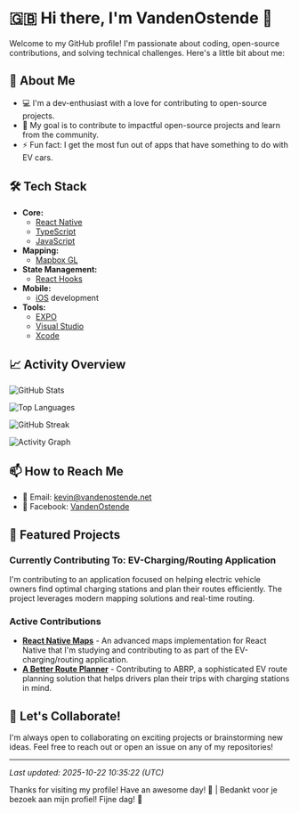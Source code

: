 # <a id="english"></a>🇬🇧 Hi there, I'm VandenOstende 👋 

Welcome to my GitHub profile! I'm passionate about coding, open-source contributions, and solving technical challenges. Here's a little bit about me:

## 🚀 About Me
- 💻 I'm a dev-enthusiast with a love for contributing to open-source projects.
- 🎯 My goal is to contribute to impactful open-source projects and learn from the community.
- ⚡ Fun fact: I get the most fun out of apps that have something to do with EV cars.

## 🛠️ Tech Stack
- **Core:** 
  - [React Native](https://reactnative.dev/)
  - [TypeScript](https://www.typescriptlang.org/)
  - [JavaScript](https://developer.mozilla.org/en-US/docs/Web/JavaScript)
- **Mapping:** 
  - [Mapbox GL](https://www.mapbox.com/mapbox-gl-js)
- **State Management:** 
  - [React Hooks](https://react.dev/reference/react)
- **Mobile:** 
  - [iOS](https://developer.apple.com/ios/) development
- **Tools:** 
  - [EXPO](https://expo.dev/)
  - [Visual Studio](https://visualstudio.microsoft.com/)
  - [Xcode](https://developer.apple.com/xcode/)

## 📈 Activity Overview

![GitHub Stats](https://github-readme-stats.vercel.app/api?username=VandenOstende&show_icons=true&count_private=true&theme=radical)

![Top Languages](https://github-readme-stats.vercel.app/api/top-langs/?username=VandenOstende&layout=compact&theme=radical)

![GitHub Streak](https://github-readme-streak-stats.herokuapp.com/?user=VandenOstende&theme=radical)

![Activity Graph](https://activity-graph.herokuapp.com/graph?username=VandenOstende&theme=github)


## 📫 How to Reach Me
- 📧 Email: [kevin@vandenostende.net](mailto:kevin@vandenostende.net)
- 📱 Facebook: [VandenOstende](https://www.facebook.com/VandenOstende/)

## 🌟 Featured Projects

### Currently Contributing To: EV-Charging/Routing Application
I'm contributing to an application focused on helping electric vehicle owners find optimal charging stations and plan their routes efficiently. The project leverages modern mapping solutions and real-time routing.

### Active Contributions
- [**React Native Maps**](https://github.com/rnmapbox/maps) - An advanced maps implementation for React Native that I'm studying and contributing to as part of the EV-charging/routing application.
- [**A Better Route Planner**](https://github.com/abetterrouteplanner/abrp-core) - Contributing to ABRP, a sophisticated EV route planning solution that helps drivers plan their trips with charging stations in mind.

## 🤝 Let's Collaborate!
I'm always open to collaborating on exciting projects or brainstorming new ideas. Feel free to reach out or open an issue on any of my repositories!

---

*Last updated: 2025-10-22 10:35:22 (UTC)*

Thanks for visiting my profile! Have an awesome day! 🚀 | Bedankt voor je bezoek aan mijn profiel! Fijne dag! 🚀
